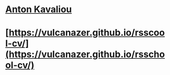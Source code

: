 # [Anton Kavaliou](https://vulcanazer.github.io/rsscool-cv/CV.md)
# [https://vulcanazer.github.io/rsscool-cv/](https://vulcanazer.github.io/rsschool-cv/)
